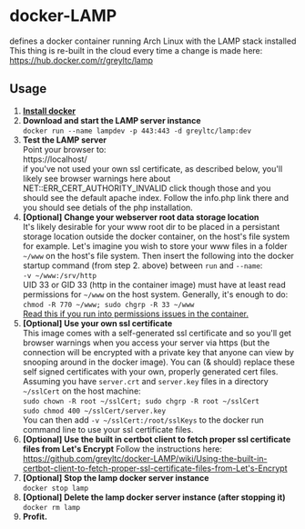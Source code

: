 # docker-LAMP
defines a docker container running Arch Linux with the LAMP stack installed
This thing is re-built in the cloud every time a change is made here: https://hub.docker.com/r/greyltc/lamp

## Usage

1. [**Install docker**](https://docs.docker.com/installation/)
1. **Download and start the LAMP server instance**  
`docker run --name lampdev -p 443:443 -d greyltc/lamp:dev`
1. **Test the LAMP server**  
Point your browser to:  
https://localhost/  
if you've not used your own ssl certificate, as described below, you'll likely see browser warnings here about NET::ERR_CERT_AUTHORITY_INVALID click though those and
you should see the default apache index. Follow the info.php link there and you should see detials of the php installation.
1. **[Optional] Change your webserver root data storage location**  
It's likely desirable for your www root dir to be placed in a persistant storage location outside the docker container, on the host's file system for example. Let's imagine you wish to store your www files in a folder `~/www` on the host's file system. Then insert the following into the docker startup command (from step 2. above) between `run` and `--name`:  
`-v ~/www:/srv/http`  
UID 33 or GID 33 (http in the container image) must have at least read permissions for `~/www` on the host system. Generally, it's enough to do:  
`chmod -R 770 ~/www; sudo chgrp -R 33 ~/www`  
[Read this if you run into permissions issues in the container.](http://stackoverflow.com/questions/24288616/permission-denied-on-accessing-host-directory-in-docker)
1. **[Optional] Use your own ssl certificate**  
This image comes with a self-generated ssl certificate and so you'll get browser warnings when you access your server via https (but the connection will be encrypted with a private key that anyone can view by snooping around in the docker image). You can (& should) replace these self signed certificates with your own, properly generated cert files.
Assuming you have `server.crt` and `server.key` files in a directory `~/sslCert` on the host machine:   
`sudo chown -R root ~/sslCert; sudo chgrp -R root ~/sslCert`  
`sudo chmod 400 ~/sslCert/server.key`   
You can then add `-v ~/sslCert:/root/sslKeys` to the docker run command line to use your ssl certificate files.  
1. **[Optional] Use the built in certbot client to fetch proper ssl certificate files from Let's Encrypt**
Follow the instructions here: https://github.com/greyltc/docker-LAMP/wiki/Using-the-built-in-certbot-client-to-fetch-proper-ssl-certificate-files-from-Let's-Encrypt
1. **[Optional] Stop the lamp docker server instance**  
`docker stop lamp`
1. **[Optional] Delete the lamp docker server instance (after stopping it)**  
`docker rm lamp`
1. **Profit.**

